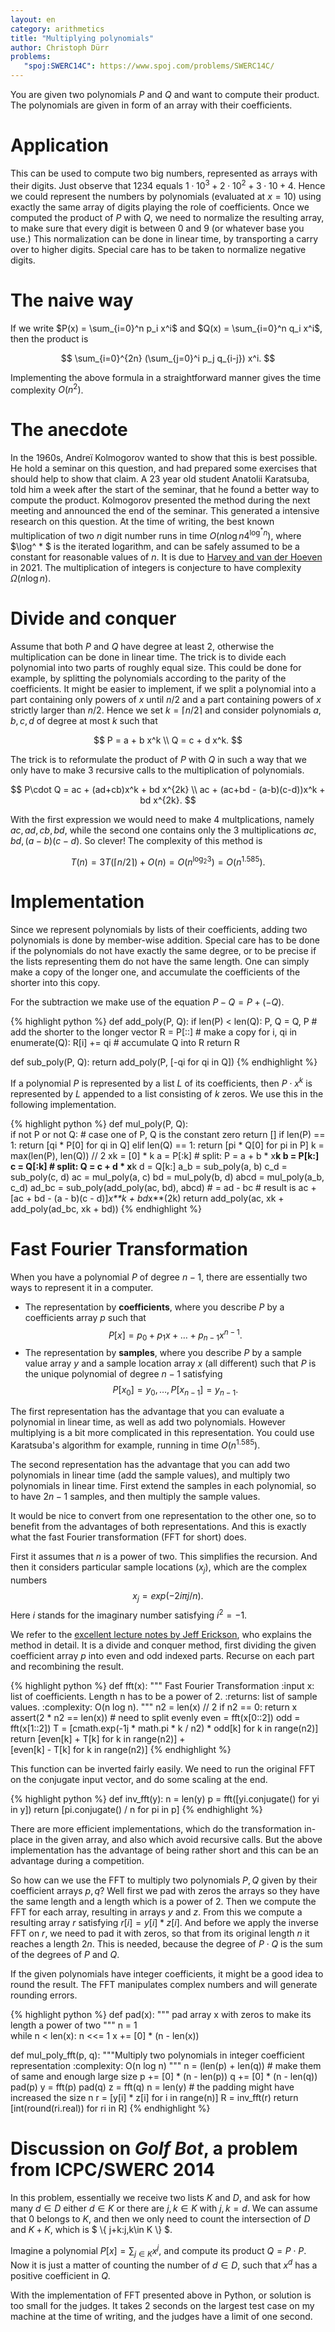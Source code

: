 ```yaml
---
layout: en
category: arithmetics
title: "Multiplying polynomials"
author: Christoph Dürr
problems:
   "spoj:SWERC14C": https://www.spoj.com/problems/SWERC14C/
---
```


You are given two polynomials $P$ and $Q$ and want to compute their product. The polynomials are given in form of an array with their coefficients.

# Application

This can be used to compute two big numbers, represented as arrays with their digits. Just observe that 1234 equals $1\cdot 10^3 + 2\cdot 10^2 + 3\cdot 10 + 4$. Hence we could represent the numbers by polynomials (evaluated at $x=10$) using exactly the same array of digits playing the role of coefficients. Once we computed the product of $P$ with $Q$, we need to normalize the resulting array, to make sure that every digit is between 0 and 9 (or whatever base you use.) This normalization can be done in linear time, by transporting a carry over to higher digits. Special care has to be taken to normalize negative digits.

# The naive way

If we write $P(x) = \sum_{i=0}^n p_i x^i$ and $Q(x) = \sum_{i=0}^n q_i x^i$, then the product is

$$
    \sum_{i=0}^{2n} (\sum_{j=0}^i p_j q_{i-j}) x^i.
$$

Implementing the above formula in a straightforward manner gives the time complexity $O(n^2)$.

# The anecdote

In the 1960s, Andreï Kolmogorov wanted to show that this is best possible. He hold a seminar on this question, and had prepared some exercises that should help to show that claim.  A 23 year old student Anatolii Karatsuba, told him a week after the start of the seminar, that he found a better way to compute the product. Kolmogorov presented the method during the next meeting and announced the end of the seminar. This generated a intensive research on this question. At the time of writing, the best known multiplication of two $n$ digit number runs in time $O(n \log n 4^{\log^* n})$, where $\log^ * $ is the iterated logarithm, and can be safely assumed to be a constant for reasonable values of $n$. It is due to [Harvey and van der Hoeven](http://doi.org/10.4007/annals.2021.193.2.4) in 2021. The multiplication of integers is conjecture to have complexity $\Omega(n\log n)$.

# Divide and conquer

Assume that both $P$ and $Q$ have degree at least 2, otherwise the multiplication can be done in linear time. The trick is to divide each polynomial into two parts of roughly equal size. This could be done for example, by splitting the polynomials according to the parity of the coefficients. It might be easier to implement, if we split a polynomial into a part containing only powers of $x$ until $n/2$ and a part containing powers of $x$ strictly larger than $n/2$. 
Hence we set $k=\lceil n / 2\rceil$ and consider polynomials $a,b,c,d$ of degree at most $k$ such that 

$$
    P = a + b x^k
    \\
    Q = c + d x^k.
$$

The trick is to reformulate the product of $P$ with $Q$ in such a way that we only have to make 3 recursive calls to the multiplication of polynomials.

$$ 
    P\cdot Q = ac + (ad+cb)x^k + bd x^{2k} 
    \\
      ac + (ac+bd - (a-b)(c-d))x^k + bd x^{2k}. 
$$

With the first expression we would need to make 4 multplications, namely $ac,ad,cb,bd$, while the second one contains only the 3 multiplications $ac, bd,  (a-b)(c-d)$. So clever!
The complexity of this method is

$$
    T(n) = 3 T(\lceil n/2\rceil) + O(n) = O(n^{\log_2 3}) = O(n^{1.585}).
$$

# Implementation

Since we represent polynomials by lists of their coefficients, adding two polynomials is done by member-wise addition. Special care has to be done if the polynomials do not have exactly the same degree, or to be precise if the lists representing them do not have the same length. One can simply make a copy of the longer one, and accumulate the coefficients of the shorter into this copy.

For the subtraction we make use of the equation $P-Q = P + (-Q)$.

{% highlight python %}
def add_poly(P, Q):
    if len(P) < len(Q):
        P, Q = Q, P     # add the shorter to the longer vector
    R = P[::]           # make a copy
    for i, qi in enumerate(Q):
        R[i] += qi      # accumulate Q into R
    return R 


def sub_poly(P, Q):
    return add_poly(P, [-qi for qi in Q])
{% endhighlight %}

If a polynomial $P$ is represented by a list $L$ of its coefficients, then $P\cdot x^k$ is represented by $L$ appended to a list consisting of $k$ zeros. We use this in the following implementation.

{% highlight python %}
def mul_poly(P, Q):                   
    if not P or not Q:  # case one of P, Q is the constant zero
        return []
    if len(P) == 1:
        return [qi * P[0] for qi in Q]
    elif len(Q) == 1:
        return [pi * Q[0] for pi in P]
    k = max(len(P), len(Q)) // 2
    xk = [0] * k
    a = P[:k]           # split: P = a + b * x**k
    b = P[k:]
    c = Q[:k]           # split: Q = c + d * x**k
    d = Q[k:]
    a_b = sub_poly(a, b)
    c_d = sub_poly(c, d)
    ac = mul_poly(a, c)
    bd = mul_poly(b, d)
    abcd = mul_poly(a_b, c_d)
    ad_bc = sub_poly(add_poly(ac, bd), abcd)    # = ad - bc
    # result is ac + [ac + bd - (a - b)(c - d)]*x**k + bd*x**(2k)
    return add_poly(ac, xk + add_poly(ad_bc, xk + bd))
{% endhighlight %}

# Fast Fourier Transformation

When you have a polynomial $P$ of degree $n-1$, there are essentially two ways to represent it in a computer.

- The representation by **coefficients**, where you describe $P$ by a coefficients array $p$ such that 
$$
        P[x] = p_0 + p_1 x + \ldots + p_{n-1} x^{n-1}.
$$
- The representation by **samples**, where you describe $P$ by a sample value array $y$ and a sample location array $x$ (all different) such that $P$ is the unique polynomial of degree $n-1$ satisfying
$$
        P[x_0]=y_0, \ldots, P[x_{n-1}] = y_{n-1}.
$$

The first representation has the advantage that you can evaluate a polynomial in linear time, as well as add two polynomials. However multiplying is a bit more complicated in this representation. You could use Karatsuba's algorithm for example, running in time $O(n^{1.585})$.

The second representation has the advantage that you can add two polynomials in linear time (add the sample values), and multiply two polynomials in linear time. First extend the samples in each polynomial, so to have $2n-1$ samples, and then multiply the sample values.

It would be nice to convert from one representation to the other one, so to benefit from the advantages of both representations. And this is exactly what the fast Fourier transformation (FFT for short) does. 

First it assumes that $n$ is a power of two. This simplifies the recursion. And then it considers particular sample locations $(x_j)$, which are the complex numbers
$$
        x_j = exp(-2i \pi j / n).
$$
Here $i$ stands for the imaginary number satisfying $i^2=-1$.

We refer to the [excellent lecture notes by Jeff Erickson](http://jeffe.cs.illinois.edu/teaching/algorithms/notes/A-fft.pdf), who explains the method in detail. It is a divide and conquer method, first dividing the given coefficient array $p$ into even and odd indexed parts. Recurse on each part and recombining the result.

{% highlight python %}
def fft(x):
    """ Fast Fourier Transformation
    :input x: list of coefficients. Length n has to be a power of 2.
    :returns: list of sample values.
    :complexity: O(n log n).
    """
    n2 = len(x) // 2
    if n2 == 0:
        return x
    assert(2 * n2 == len(x))        # need to split evenly
    even = fft(x[0::2])
    odd  = fft(x[1::2])
    T = [cmath.exp(-1j * math.pi * k / n2) * odd[k] for k in range(n2)]
    return [even[k] + T[k] for k in range(n2)] + \
           [even[k] - T[k] for k in range(n2)]
{% endhighlight %}

This function can be inverted fairly easily. We need to run the original FFT on the conjugate input vector, and do some scaling at the end.

{% highlight python %}
def inv_fft(y):
    n = len(y)
    p = fft([yi.conjugate() for yi in y])
    return [pi.conjugate() / n for pi in p]
{% endhighlight %}

There are more efficient implementations, which do the transformation in-place in the given array, and also which avoid recursive calls. But the above implementation has the advantage of being rather short and this can be an advantage during a competition.

So how can we use the FFT to multiply two polynomials $P,Q$ given by their coefficient arrays $p,q$? Well first we pad with zeros the arrays so they have the same length and a length which is a power of 2. Then we compute the FFT for each array, resulting in arrays $y$ and $z$. From this we compute a resulting array $r$ satisfying $r[i]=y[i] * z[i]$. And before we apply the inverse FFT on $r$, we need to pad it with zeros, so that from its original length $n$ it reaches a length $2n$. This is needed, because the degree of $P\cdot Q$ is the sum of the degrees of $P$ and $Q$.

If the given polynomials have integer coefficients, it might be a good idea to round the result. The FFT manipulates complex numbers and will generate rounding errors.

{% highlight python %}
def pad(x):
    """ pad array x with zeros to make its length a power of two
    """
    n = 1   
    while n < len(x):
        n <<= 1
    x += [0] * (n - len(x))

    
def mul_poly_fft(p, q):
    """Multiply two polynomials in integer coefficient representation
    :complexity: O(n log n)
    """
    n = (len(p) + len(q))   # make them of same and enough large size
    p += [0] * (n - len(p))
    q += [0] * (n - len(q))
    pad(p)
    y = fft(p)
    pad(q)
    z = fft(q)
    n = len(y)  # the padding might have increased the size n
    r = [y[i] * z[i] for i in range(n)]
    R = inv_fft(r)
    return [int(round(ri.real)) for ri in R]
{% endhighlight %}


# Discussion on *Golf Bot*, a problem from ICPC/SWERC 2014

In this problem, essentially we receive two lists $K$ and $D$, and ask for how many $d\in D$ either $d\in K$ or there are $j,k\in K$ with $j,k=d$.  We can assume that $0$ belongs to $K$, and then we only need to count the intersection of $D$ and $K+K$, which is $ \\{ j+k:j,k\in K \\} $.

Imagine a polynomial $P[x]=\sum_{j\in K}x^j$, and compute its product $Q=P\cdot P$. Now it is just a matter of counting the number of $d\in D$, such that $x^d$ has a positive coefficient in $Q$.

With the implementation of FFT presented above in Python, or solution is too small for the judges. It takes 2 seconds on the largest test case on my machine at the time of writing, and the judges have a limit of one second. 
